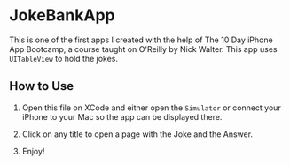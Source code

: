 # JokeBankApp
This is one of the first apps I created with the help of 
The 10 Day iPhone App Bootcamp, a course taught on O'Reilly by Nick Walter. This app uses `UITableView` to hold the jokes. 

## How to Use
1. Open this file on XCode and either open the `Simulator` or connect your iPhone to your Mac so the app can be displayed there.

2. Click on any title to open a page with the Joke and the Answer.

3. Enjoy!

